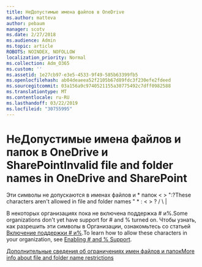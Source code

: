 ```yaml
---
title: НеДопустимые имена файлов в OneDrive
ms.author: matteva
author: pebaum
manager: scotv
ms.date: 2/27/2018
ms.audience: Admin
ms.topic: article
ROBOTS: NOINDEX, NOFOLLOW
localization_priority: Normal
ms.collection: Adm_O365
ms.custom: ''
ms.assetid: 1e27cb97-e3e5-4533-9f49-585b63399fb5
ms.openlocfilehash: ab04deaeea52f2105b67d89fdc3f230efe2fdeed
ms.sourcegitcommit: 03a156a9c9740521155a30775492c7dff0982588
ms.translationtype: MT
ms.contentlocale: ru-RU
ms.lasthandoff: 03/22/2019
ms.locfileid: "30755995"
---
```

# <a name="invalid-file-and-folder-names-in-onedrive-and-sharepoint"></a><span data-ttu-id="6cbe9-102">НеДопустимые имена файлов и папок в OneDrive и SharePoint</span><span class="sxs-lookup"><span data-stu-id="6cbe9-102">Invalid file and folder names in OneDrive and SharePoint</span></span>

<span data-ttu-id="6cbe9-103">Эти символы не допускаются в именах файлов и \* папок \< \> ":?</span><span class="sxs-lookup"><span data-stu-id="6cbe9-103">These characters aren't allowed in file and folder names " \* : \< \> ?</span></span> <span data-ttu-id="6cbe9-104">/ \ |</span><span class="sxs-lookup"><span data-stu-id="6cbe9-104"></span></span> 
  
<span data-ttu-id="6cbe9-105">В некоторых организациях пока не включена поддержка # и%.</span><span class="sxs-lookup"><span data-stu-id="6cbe9-105">Some organizations don't yet have support for # and % turned on.</span></span> <span data-ttu-id="6cbe9-106">Чтобы узнать, как разрешить эти символы в Организации, ознакомьтесь со статьей [Включение поддержки # и%](https://go.microsoft.com/fwlink/?linkid=862611).</span><span class="sxs-lookup"><span data-stu-id="6cbe9-106">To learn how to allow these characters in your organization, see [Enabling # and % Support](https://go.microsoft.com/fwlink/?linkid=862611).</span></span> 
  
[<span data-ttu-id="6cbe9-107">Дополнительные сведения об ограничениях имен файлов и папок</span><span class="sxs-lookup"><span data-stu-id="6cbe9-107">More info about file and folder name restrictions</span></span>](https://go.microsoft.com/fwlink/?linkid=866430)
  

